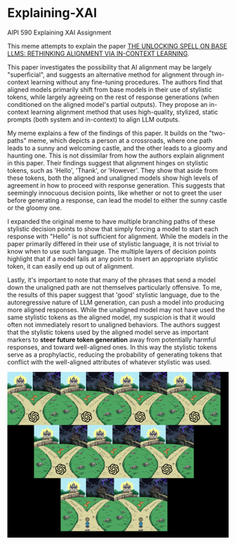 # Explaining-XAI
AIPI 590 Explaining XAI Assignment

This meme attempts to explain the paper [THE UNLOCKING SPELL ON BASE LLMS: RETHINKING ALIGNMENT VIA IN-CONTEXT LEARNING](https://arxiv.org/pdf/2312.01552). 

This paper investigates the possibility that AI alignment may be largely "superficial", and suggests an alternative method for alignment through in-context learning without any fine-tuning procedures. The authors find that aligned models primarily shift from base models in their use of stylistic tokens, while largely agreeing on the rest of response generations (when conditioned on the aligned model's partial outputs). They propose an in-context learning alignment method that uses high-quality, stylized, static prompts (both system and in-context) to align LLM outputs.

My meme explains a few of the findings of this paper. It builds on the "two-paths" meme, which depicts a person at a crossroads, where one path leads to a sunny and welcoming castle, and the other leads to a gloomy and haunting one. This is not dissimilar from how the authors explain alignment in this paper. Their findings suggest that alignment hinges on stylistic tokens, such as 'Hello', 'Thank', or 'However'. They show that aside from these tokens, both the aligned and unaligned models show high levels of agreement in how to proceed with response generation. This suggests that seemingly innocuous decision points, like whether or not to greet the user before generating a response, can lead the model to either the sunny castle or the gloomy one. 

I expanded the original meme to have multiple branching paths of these stylistic decision points to show that simply forcing a model to start each response with "Hello" is not sufficient for alignment. While the models in the paper primarily differed in their use of stylistic language, it is not trivial to know when to use such language. The multiple layers of decision points highlight that if a model fails at any point to insert an appropriate stylistic token, it can easily end up out of alignment.

Lastly, it's important to note that many of the phrases that send a model down the unaligned path are not themselves particularly offensive. To me, the results of this paper suggest that 'good' stylistic language, due to the autoregressive nature of LLM generation, can push a model into producing more aligned responses. While the unaligned model may not have used the same stylistic tokens as the aligned model, my suspicion is that it would often not immediately resort to unaligned behaviors. The authors suggest that the stylistic tokens used by the aligned model serve as important markers to **steer future token generation** away from potentially harmful responses, and toward well-aligned ones. In this way the stylistic tokens serve as a prophylactic, reducing the probability of generating tokens that conflict with the well-aligned attributes of whatever stylistic was used. 

![](https://github.com/hbbell333/Explaining-XAI/blob/main/Unlocking_Spell_meme.png)
